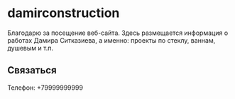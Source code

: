 # damirconstruction

Благодарю за посещение веб-сайта. Здесь размещается информация о работах Дамира Ситказиева, а именно: проекты по стеклу, ваннам, душевым и т.п.

## Связаться
Телефон: +79999999999
